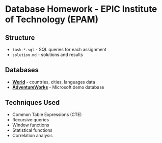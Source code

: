 # Database Homework - EPIC Institute of Technology (EPAM)

## Structure

- `task-*.sql` - SQL queries for each assignment
- `solution.md` - solutions and results

## Databases

- **[World](./postgres/docker-world-pg/)** - countries, cities, languages data
- **[AdventureWorks](./postgres/docker-world-pg/)** - Microsoft demo database

## Techniques Used

- Common Table Expressions (CTE)
- Recursive queries
- Window functions
- Statistical functions
- Correlation analysis
